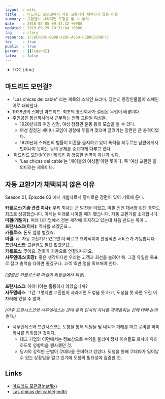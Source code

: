 ```yaml
---
layout  : wiki
title   : 마드리드 모던걸에서 자동 교환기가 채택되지 않은 이유
summary : 교환원이 사라지면 도청을 할 수 없어
date    : 2018-02-05 09:42:32 +0900
updated : 2019-09-29 20:32:04 +0900
tag     : story
resource: 17/BCF80C-0B0D-42DF-A554-CCB0C5D5BF73
toc     : true
public  : true
parent  : [[legend]]
latex   : false
---
```

* TOC
{:toc}

## 마드리드 모던걸?

* "Las chicas del cable" 라는 제목의 스페인 드라마. 당연히 등장인물들이 스페인어로 대화한다.
* 1928년의 스페인 마드리드. 최초의 통신회사가 설립된 무렵이 배경이다.
* 주인공은 통신회사에서 근무하는 전화 교환원 여성들.
    * 1920년대의 여권 신장, 여성 참정권 운동 등의 모습을 볼 수 있다.
    * 여성 참정권 세미나 모임이 경찰에 두들겨 맞으며 끌려가는 장면은 큰 충격이었다.
    * 1920년대 스페인의 법률이 이혼을 금지하고 있어 폭력을 휘두르는 남편에게서 벗어나지 못하는 등의 문제를 중요하게 다루고 있다.
* '마드리드 모던걸'이란 제목은 좀 엉뚱한 번역이 아닌가 싶다.
    * 'Las chicas del cable'는 '케이블의 여성들'이란 뜻이다. 즉 '여성 교환원'을 의미하는 제목이다.

## 자동 교환기가 채택되지 않은 이유

Season 01, Episode 03 에서 개발자로서 흥미로운 장면이 있어 기록해 둔다.

>
**카를로스(기술 관련 이사)**: 우리 회사는 큰 발전을 이뤘고, 며칠 전엔 대서양 횡단 통화도 최초로 성공했습니다. 이제는 미래로 나아갈 때가 됐습니다. 자동 교환기를 소개합니다.
<br />
**미겔(개발자)**: 여러 대기업에서 견본 제작에 투자하고 있는데 처음 만드는 쪽이...
<br />
**프란시스코(이사)**: 역사를 쓰겠군요...
<br />
**카를로스**: 돈도 엄청 벌겠죠.
<br />
**미겔**: 네. 자동 교환기가 있으면 더 빠르고 효과적이며 안정적인 서비스가 가능합니다.
<br />
**프란시스코**: 교환원도 필요 없겠군요...
<br />
**카를로스**: 맞아요. 전화가 자동으로 연결되니까요.
<br />
**시푸엔테스(회장)**: 좋은 생각이다만 우리는 고객과 회선을 늘려야 해. 그걸 유일한 목표로 잡고 총력을 다하면 좋겠구나. 고객 15만 명을 확보해야 한다.
<br /> <br />
*(열받은 카를로스와 미겔이 회장실에서 퇴장)*
<br /> <br />
**프란시스코**: 아이디어는 훌륭하지 않았습니까?
<br />
**시푸엔테스**: 그건 그렇지만 교환원이 사라지면 도청을 못 하고, 도청을 못 하면 우린 이 자리에 있을 수 없어.
<br /> <br />
*(이후 프란시스코와 시푸엔테스는 군대 유력 인사의 자녀를 재채용하는 건에 대해 논의한다.)*

* 시푸엔테스와 프란시스코는 도청을 통해 의원들 및 내각과 거래를 하고 로비를 하며 회사를 키워왔던 것이다.
    * 테크 기업의 이면에서는 정보상으로 수익을 올리며 정치 이슈들도 회사에 유리하도록 영향력을 행사했던 것.
    * 당시의 강력한 군벌이 쿠데타를 준비하고 있었다. 도청을 통해 쿠데타가 일어날 수 있는 상황임을 알고 있기에 도청의 필요성에 집중한 것.

## Links

* [마드리드 모던걸(netflix)](https://www.netflix.com/kr/title/80100929 )
* [Las chicas del cable(imdb)](http://www.imdb.com/title/tt5674718/)

